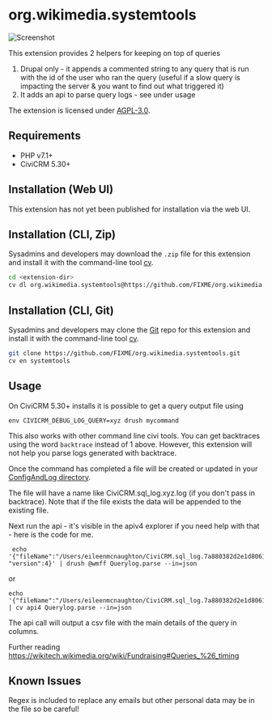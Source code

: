 # org.wikimedia.systemtools

![Screenshot](images/screenshot.png)

This extension provides 2 helpers for keeping on top of queries
1) Drupal only - it appends a commented string to any query that is run with the id of the user who ran the query
  (useful if a slow query is impacting the server & you want to find out what triggered it)
2) It adds an api to parse query logs - see under usage

The extension is licensed under [AGPL-3.0](LICENSE.txt).

## Requirements

* PHP v7.1+
* CiviCRM 5.30+

## Installation (Web UI)

This extension has not yet been published for installation via the web UI.

## Installation (CLI, Zip)

Sysadmins and developers may download the `.zip` file for this extension and
install it with the command-line tool [cv](https://github.com/civicrm/cv).

```bash
cd <extension-dir>
cv dl org.wikimedia.systemtools@https://github.com/FIXME/org.wikimedia.systemtools/archive/master.zip
```

## Installation (CLI, Git)

Sysadmins and developers may clone the [Git](https://en.wikipedia.org/wiki/Git) repo for this extension and
install it with the command-line tool [cv](https://github.com/civicrm/cv).

```bash
git clone https://github.com/FIXME/org.wikimedia.systemtools.git
cv en systemtools
```

## Usage
On CiviCRM 5.30+ installs it is possible to get a query output file using
```
env CIVICRM_DEBUG_LOG_QUERY=xyz drush mycommand
```

This also works with other command line civi tools. You can get backtraces using the word
`backtrace` instead of 1 above. However, this extension will not help you parse logs generated
with backtrace.

Once the command has completed a file will be created or updated in your [ConfigAndLog
directory](https://docs.civicrm.org/dev/en/latest/tools/debugging/#viewing-log-files).

The file will have a name like CiviCRM.sql_log.xyz.log (if you don't pass in backtrace).
Note that if the file exists the data will be appended to the existing file.

Next run the api - it's visible in the apiv4 explorer if you need help with that - here
is the code for me.

```
 echo '{"fileName":"/Users/eileenmcnaughton/CiviCRM.sql_log.7a880382d2e1d80611365ce1.log" "version":4}' | drush @wmff Querylog.parse --in=json
 ```
or
 ```
echo '{"fileName":"/Users/eileenmcnaughton/CiviCRM.sql_log.7a880382d2e1d80611365ce1.log"}' | cv api4 Querylog.parse --in=json
 ```
The api call will output a csv file with the main details of the query in columns.

Further reading https://wikitech.wikimedia.org/wiki/Fundraising#Queries_%26_timing

## Known Issues
Regex is included to replace any emails but other personal data may be in the file so
be careful!



